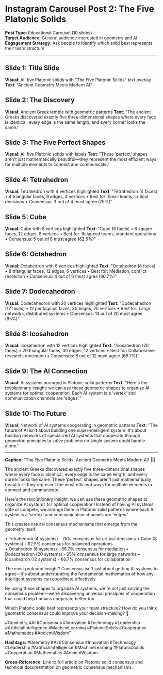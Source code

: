 # Instagram Carousel Post 2: The Five Platonic Solids

**Post Type**: Educational Carousel (10 slides)  
**Target Audience**: General audience interested in geometry and AI  
**Engagement Strategy**: Ask people to identify which solid best represents their team structure

---

## Slide 1: Title Slide
**Visual**: All five Platonic solids with "The Five Platonic Solids" text overlay
**Text**: "Ancient Geometry Meets Modern AI"

## Slide 2: The Discovery
**Visual**: Ancient Greek temple with geometric patterns
**Text**: "The ancient Greeks discovered exactly five three-dimensional shapes where every face is identical, every edge is the same length, and every corner looks the same."

## Slide 3: The Five Perfect Shapes
**Visual**: All five Platonic solids with labels
**Text**: "These 'perfect' shapes aren't just mathematically beautiful—they represent the most efficient ways for multiple elements to connect and communicate."

## Slide 4: Tetrahedron
**Visual**: Tetrahedron with 4 vertices highlighted
**Text**: "Tetrahedron (4 faces)
• 4 triangular faces, 6 edges, 4 vertices
• Best for: Small teams, critical decisions
• Consensus: 3 out of 4 must agree (75%)"

## Slide 5: Cube
**Visual**: Cube with 8 vertices highlighted
**Text**: "Cube (6 faces)
• 6 square faces, 12 edges, 8 vertices
• Best for: Balanced teams, standard operations
• Consensus: 5 out of 8 must agree (62.5%)"

## Slide 6: Octahedron
**Visual**: Octahedron with 6 vertices highlighted
**Text**: "Octahedron (8 faces)
• 8 triangular faces, 12 edges, 6 vertices
• Best for: Mediation, conflict resolution
• Consensus: 4 out of 6 must agree (66.7%)"

## Slide 7: Dodecahedron
**Visual**: Dodecahedron with 20 vertices highlighted
**Text**: "Dodecahedron (12 faces)
• 12 pentagonal faces, 30 edges, 20 vertices
• Best for: Large networks, distributed systems
• Consensus: 13 out of 20 must agree (65%)"

## Slide 8: Icosahedron
**Visual**: Icosahedron with 12 vertices highlighted
**Text**: "Icosahedron (20 faces)
• 20 triangular faces, 30 edges, 12 vertices
• Best for: Collaborative research, innovation
• Consensus: 8 out of 12 must agree (66.7%)"

## Slide 9: The AI Connection
**Visual**: AI systems arranged in Platonic solid patterns
**Text**: "Here's the revolutionary insight: we can use these geometric shapes to organize AI systems for optimal cooperation. Each AI system is a 'vertex' and communication channels are 'edges.'"

## Slide 10: The Future
**Visual**: Network of AI systems cooperating in geometric patterns
**Text**: "The future of AI isn't about building one super-intelligent system. It's about building networks of specialized AI systems that cooperate through geometric principles to solve problems no single system could handle alone."

---

**Caption**: "The Five Platonic Solids: Ancient Geometry Meets Modern AI! 🔮✨

The ancient Greeks discovered exactly five three-dimensional shapes where every face is identical, every edge is the same length, and every corner looks the same. These 'perfect' shapes aren't just mathematically beautiful—they represent the most efficient ways for multiple elements to connect and communicate.

Here's the revolutionary insight: we can use these geometric shapes to organize AI systems for optimal cooperation! Instead of having AI systems vote or compete, we arrange them in Platonic solid patterns where each AI system is a 'vertex' and communication channels are 'edges.'

This creates natural consensus mechanisms that emerge from the geometry itself:

• Tetrahedron (4 systems) - 75% consensus for critical decisions
• Cube (8 systems) - 62.5% consensus for balanced operations  
• Octahedron (6 systems) - 66.7% consensus for mediation
• Dodecahedron (20 systems) - 65% consensus for large networks
• Icosahedron (12 systems) - 66.7% consensus for collaboration

The most profound insight? Consensus isn't just about getting AI systems to agree—it's about understanding the fundamental mathematics of how any intelligent systems can coordinate effectively.

By using these shapes to organize AI systems, we're not just solving the consensus problem—we're discovering universal principles of cooperation that could help humans cooperate better too.

Which Platonic solid best represents your team structure? How do you think geometric consensus could improve your decision-making? 🤔

#Geometry #AI #Consensus #Innovation #Technology #Leadership #ArtificialIntelligence #MachineLearning #PlatonicSolids #Cooperation #Mathematics #AncientWisdom"

**Hashtags**: #Geometry #AI #Consensus #Innovation #Technology #Leadership #ArtificialIntelligence #MachineLearning #PlatonicSolids #Cooperation #Mathematics #AncientWisdom

**Cross-Reference**: Link to full article on Platonic solid consensus and technical documentation on geometric consensus mechanisms.
